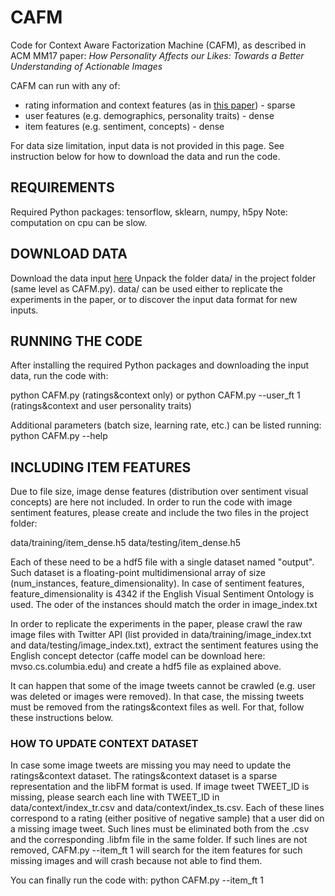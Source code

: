 # CAFM

Code for Context Aware Factorization Machine (CAFM), as described in ACM MM17 paper: _How Personality Affects our Likes: Towards a Better Understanding of Actionable Images_

CAFM can run with any of:
* rating information and context features (as in [this paper](https://dl.acm.org/citation.cfm?id=2964291)) - sparse
* user features (e.g. demographics, personality traits) - dense
* item features (e.g. sentiment, concepts) - dense

For data size limitation, input data is not provided in this page. See instruction below for how to download the data and run the code.


## REQUIREMENTS
Required Python packages: tensorflow, sklearn, numpy, h5py
Note: computation on cpu can be slow.


## DOWNLOAD DATA
Download the data input [here](https://www.dropbox.com/s/e7rbycfvkanq6k6/data.zip?dl=0)
Unpack the folder data/ in the project folder (same level as CAFM.py).
data/ can be used either to replicate the experiments in the paper, or to discover the input data format for new inputs.


## RUNNING THE CODE
After installing the required Python packages and downloading the input data, run the code with:

python CAFM.py (ratings&context only)
or
python CAFM.py --user_ft 1 (ratings&context and user personality traits)

Additional parameters (batch size, learning rate, etc.) can be listed running: python CAFM.py --help


## INCLUDING ITEM FEATURES
Due to file size, image dense features (distribution over sentiment visual concepts) are here not included.
In order to run the code with image sentiment features, please create and include the two files in the project folder:

data/training/item_dense.h5
data/testing/item_dense.h5

Each of these need to be a hdf5 file with a single dataset named "output". Such dataset is a floating-point multidimensional array of size (num_instances, feature_dimensionality). 
In case of sentiment features, feature_dimensionality is 4342 if the English Visual Sentiment Ontology is used.
The oder of the instances should match the order in image_index.txt

In  order to replicate the experiments in the paper, please crawl the raw image files with Twitter API (list provided in data/training/image_index.txt and data/testing/image_index.txt), extract the sentiment features using the English concept detector (caffe model can be download here: mvso.cs.columbia.edu) and create a hdf5 file as explained above.

It can happen that some of the image tweets cannot be crawled (e.g. user was deleted or images were removed). In that case, the missing tweets must be removed from the ratings&context files as well. For that, follow these instructions below.

### HOW TO UPDATE CONTEXT DATASET
In case some image tweets are missing you may need to update the ratings&context dataset. The ratings&context dataset is a sparse representation and the libFM format is used.
If image tweet TWEET_ID is missing, please search each line with TWEET_ID in data/context/index_tr.csv and data/context/index_ts.csv. Each of these lines correspond to a rating (either positive of negative sample) that a user did on a missing image tweet. Such lines must be eliminated both from the .csv and the corresponding .libfm file in the same folder. If such lines are not removed, CAFM.py --item_ft 1 will search for the item features for such missing images and will crash because not able to find them. 

You can finally run the code with:
python CAFM.py --item_ft 1
